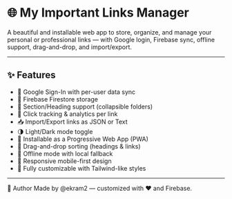 # 🌐 My Important Links Manager

A beautiful and installable web app to store, organize, and manage your personal or professional links — with Google login, Firebase sync, offline support, drag-and-drop, and import/export.

---

## ✨ Features

- 🔐 Google Sign-In with per-user data sync
- 🧠 Firebase Firestore storage
- 📁 Section/Heading support (collapsible folders)
- 🔗 Click tracking & analytics per link
- 📥 Import/Export links as JSON or Text
- 🌗 Light/Dark mode toggle
- 📲 Installable as a Progressive Web App (PWA)
- 🔀 Drag-and-drop sorting (headings & links)
- 💾 Offline mode with local fallback
- 📱 Responsive mobile-first design
- 🎨 Fully customizable with Tailwind-like styles

---
 
🧠 Author
Made by @ekram2 — customized with ❤️ and Firebase.
